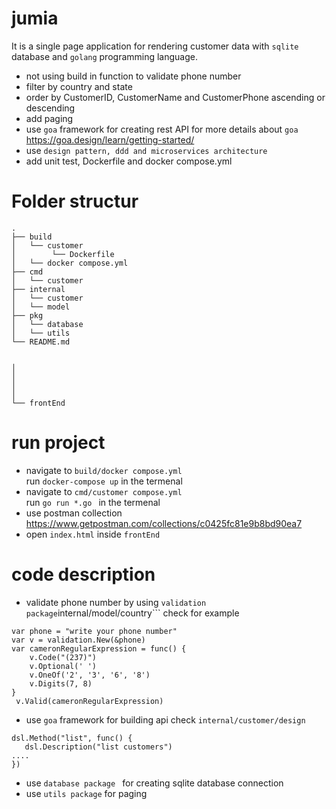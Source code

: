 # jumia
It is a single page application for rendering customer data with ```sqlite``` database and ```golang``` programming language.<br />
 * not using build in function to validate phone number
 * filter by country and state 
 * order by CustomerID, CustomerName and CustomerPhone ascending or descending
 * add paging
 * use ``` goa ``` framework for creating rest API for more details about ```goa``` https://goa.design/learn/getting-started/
 * use ```design pattern, ddd and microservices architecture```
 * add unit test, Dockerfile and docker compose.yml

# Folder structur
```
.
├── build
│   └── customer
│        └── Dockerfile
│   └── docker compose.yml
├── cmd
│   └── customer
├── internal
│   └── customer
│   └── model
├── pkg
│   └── database
│   └── utils
└── README.md


│   
│   
│   
│   
└── frontEnd

```
# run project

 * navigate to ```build/docker compose.yml``` <br />
   run ``` docker-compose up ``` in the termenal
 * navigate to ```cmd/customer compose.yml``` <br />
  run ```go run *.go ``` in the termenal
  * use postman collection
     https://www.getpostman.com/collections/c0425fc81e9b8bd90ea7
  * open ```index.html``` inside ```frontEnd```
# code description
* validate phone number by using ``` validation package ```internal/model/country``` check for example
```
var phone = "write your phone number"
var v = validation.New(&phone)
var cameronRegularExpression = func() {
	v.Code("(237)")
	v.Optional(' ')
	v.OneOf('2', '3', '6', '8')
	v.Digits(7, 8)
}
 v.Valid(cameronRegularExpression)
```
* use ```goa``` framework for building api check ```internal/customer/design``` 
```
dsl.Method("list", func() {
   dsl.Description("list customers")
....
})
```
* use ```database package ``` for creating sqlite database connection 
* use ``` utils package ``` for paging

